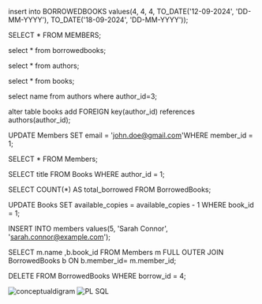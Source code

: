  insert into BORROWEDBOOKS values(4, 4, 4, TO_DATE('12-09-2024', 'DD-MM-YYYY'), TO_DATE('18-09-2024', 'DD-MM-YYYY'));
 
 SELECT * FROM MEMBERS;
 
 select * from borrowedbooks;
 
 select * from authors;
 
 select * from books;
 
 select name from authors where author_id=3;
 
alter table books add FOREIGN key(author_id) references authors(author_id);

UPDATE Members SET email = 'john.doe@gmail.com'WHERE member_id = 1;

SELECT * FROM Members;

SELECT title FROM Books WHERE author_id = 1;

SELECT COUNT(*) AS total_borrowed FROM BorrowedBooks;

UPDATE Books SET available_copies = available_copies - 1 WHERE book_id = 1;

INSERT INTO members values(5, 'Sarah Connor', 'sarah.connor@example.com');

SELECT m.name ,b.book_id FROM Members m  FULL OUTER JOIN BorrowedBooks b ON b.member_id= m.member_id;

DELETE FROM BorrowedBooks WHERE borrow_id = 4;

![conceptualdigram](https://github.com/user-attachments/assets/7fa18cc2-225d-4d72-8403-7e50f5a8d3ce)
![PL SQL](https://github.com/user-attachments/assets/594fd67a-69d6-4238-afcb-9e3ff5bad31a)

